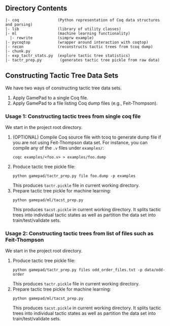 ## Directory Contents

```
|- coq                 (Python representation of Coq data structures and parsing)
|- lib                 (library of utility classes)
|- ml                  (machine learning functionality)
  |- rewrite           (simprw example)
|- pycoqtop            (wrapper around interaction with coqtop)
|- recon               (reconstructs tactic trees from tcoq dump)
|- chunk.py
|- exp_tactr_stats.py  (explore tactic tree statistics)
|- tactr_prep.py        (generates tactic tree pickle from raw data)
```


## Constructing Tactic Tree Data Sets


We have two ways of constructing tactic tree data sets.
1. Apply GamePad to a single Coq file.
2. Apply GamePad to a file listing Coq dump files (e.g., Feit-Thompson).


### Usage 1: Constructing tactic trees from single coq file

We start in the project root directory.
1. (OPTIONAL) Compile Coq source file with tcoq to generate dump file if you are not using Feit-Thompson data set. For instance, you can compile any of the `.v` files under `examples/`:
   ```
   coqc examples/<foo.v> > examples/foo.dump
   ```
2. Produce tactic tree pickle file:
   ```
   python gamepad/tactr_prep.py file foo.dump -p examples
   ```
   This produces `tactr.pickle` file in current working directory.
3. Prepare tactic tree pickle for machine learning:
   ```
   python gamepad/ml/tacst_prep.py
   ```
   This produces `tacst.pickle` in current working directory. It splits tactic trees into individual tactic states as well as partition the data set into train/test/validate sets.


### Usage 2: Constructing tactic trees from list of files such as Feit-Thompson

We start in the project root directory.
1. Produce tactic tree pickle file:
   ```
   python gamepad/tactr_prep.py files odd_order_files.txt -p data/odd-order
   ```
   This produces `tactr.pickle` file in current working directory.
2. Prepare tactic tree pickle for machine learning:
   ```
   python gamepad/ml/tacst_prep.py
   ```
   This produces `tacst.pickle` in current working directory. It splits tactic trees into individual tactic states as well as partition the data set into train/test/validate sets.
